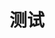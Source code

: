 ---
title: "测试"
description: "测试"
slug: "test"
image: "hutomo-abrianto-l2jk-uxb1BY-unsplash.jpg"
style:
    background: "#3338d"
    color: "#111"
---